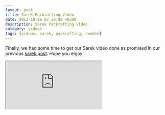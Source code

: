 ```yaml
---
layout: post
title: Sarek Packrafting Video
date: 2013-10-16 07:30:00 +0300
description: Sarek Packrafting Video
category: videos
tags: [videos, sarek, packrafting, sweden]
---
```

Finally, we had some time to get our Sarek video done as promised in our previous <a href="http://hikeventures.com/hiking-and-packrafting-in-sarek-day-1/" target="_blank">sarek post</a>. Hope you enjoy! 

<div class="embed-responsive embed-responsive-16by9">
  <iframe class="embed-responsive-item" src="https://player.vimeo.com/video/76995626"></iframe>
</div>
